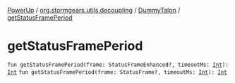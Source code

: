 [PowerUp](../../index.md) / [org.stormgears.utils.decoupling](../index.md) / [DummyTalon](index.md) / [getStatusFramePeriod](./get-status-frame-period.md)

# getStatusFramePeriod

`fun getStatusFramePeriod(frame: StatusFrameEnhanced?, timeoutMs: `[`Int`](https://kotlinlang.org/api/latest/jvm/stdlib/kotlin/-int/index.html)`): `[`Int`](https://kotlinlang.org/api/latest/jvm/stdlib/kotlin/-int/index.html)
`fun getStatusFramePeriod(frame: StatusFrame?, timeoutMs: `[`Int`](https://kotlinlang.org/api/latest/jvm/stdlib/kotlin/-int/index.html)`): `[`Int`](https://kotlinlang.org/api/latest/jvm/stdlib/kotlin/-int/index.html)